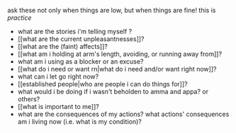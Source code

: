 ask these not only when things are low, but when things are fine! this is *practice*
- what are the stories i'm telling myself ?  
- [[what are the current unpleasantnesses]]?  
- [[what are the (faint) affects]]?  
- [[what am i holding at arm's length, avoiding, or running away from]]?
- what am i using as a blocker or an excuse?  
- [[what do i need or want rn|what do i need and/or want right now]]?
- what can i let go right now?  
- [[established people|who are people i can do things for]]?
- what would i be doing if i wasn't beholden to amma and appa? or others?
- [[what is important to me]]?
- what are the consequences of my actions? what actions' consequences am i living now (i.e. what is my condition)?